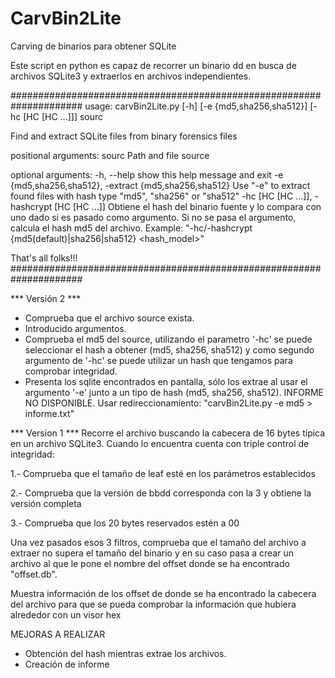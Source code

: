 
# CarvBin2Lite
Carving de binarios para obtener SQLite

Este script en python es capaz de recorrer un binario dd en busca de archivos SQLite3 y extraerlos en archivos independientes.

#####################################################################
usage: carvBin2Lite.py [-h] [-e {md5,sha256,sha512}] [-hc [HC [HC ...]]] sourc

Find and extract SQLite files from binary forensics files

positional arguments:
  sourc                 Path and file source

optional arguments:
  -h, --help            show this help message and exit
  -e {md5,sha256,sha512}, -extract {md5,sha256,sha512}
                        Use "-e" to extract found files with hash type "md5",
                        "sha256" or "sha512"
  -hc [HC [HC ...]], -hashcrypt [HC [HC ...]]
                        Obtiene el hash del binario fuente y lo compara con
                        uno dado si es pasado como argumento. Si no se pasa el
                        argumento, calcula el hash md5 del archivo. Example:
                        "-hc/-hashcrypt \{md5(default)|sha256|sha512\}
                        <hash_model>"

That's all folks!!!
#####################################################################

*** Versión 2 ***
- Comprueba que el archivo source exista.
- Introducido argumentos.
- Comprueba el md5 del source, utilizando el parametro '-hc' se puede seleccionar el hash a obtener (md5, sha256, sha512) y como segundo argumento de '-hc' se puede utilizar un hash que tengamos para comprobar integridad.
- Presenta los sqlite encontrados en pantalla, sólo los extrae al usar el argumento '-e' junto a un tipo de hash (md5, sha256, sha512).
INFORME NO DISPONIBLE. Usar redireccionamiento: "carvBin2Lite.py <sourc> -e md5 > informe.txt"




*** Version 1 ***
Recorre el archivo buscando la cabecera de 16 bytes típica en un archivo SQLite3. Cuando lo encuentra cuenta con triple control de integridad:

1.- Comprueba que el tamaño de leaf esté en los parámetros establecidos

2.- Comprueba que la versión de bbdd corresponda con la 3 y obtiene la versión completa

3.- Comprueba que los 20 bytes reservados estén a 00

Una vez pasados esos 3 filtros, comprueba que el tamaño del archivo a extraer no supera el tamaño del binario y en su caso pasa a crear un archivo al que le pone el nombre del offset donde se ha encontrado "offset.db".

Muestra información de los offset de donde se ha encontrado la cabecera del archivo para que se pueda comprobar la información que hubiera alrededor con un visor hex

MEJORAS A REALIZAR

- Obtención del hash mientras extrae los archivos.
- Creación de informe

